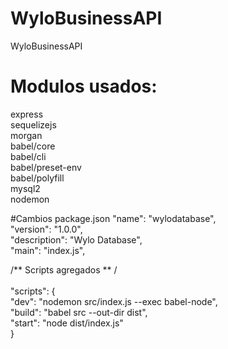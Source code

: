 # WyloBusinessAPI
WyloBusinessAPI

# Modulos usados:
express <br/>
sequelizejs<br/>
morgan<br/>
babel/core<br/>
babel/cli<br/>
babel/preset-env<br/>
babel/polyfill<br/>
mysql2<br/>
nodemon<br/>

#Cambios package.json
 "name": "wylodatabase",<br/>
  "version": "1.0.0",<br/>
  "description": "Wylo Database",<br/>
  "main": "index.js",<br/>
  
  /** Scripts agregados **
  /<br/><br/>
  "scripts": {<br/>
    "dev": "nodemon src/index.js --exec babel-node",<br/>
    "build": "babel src --out-dir dist",<br/>
    "start": "node dist/index.js"<br/>
  }
